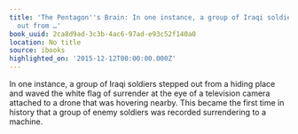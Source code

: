 ```yaml
---
title: 'The Pentagon''s Brain: In one instance, a group of Iraqi soldiers stepped
  out from …'
book_uuid: 2ca8d9ad-3c3b-4ac6-97ad-e93c52f140a0
location: No title
source: ibooks
highlighted_on: '2015-12-12T00:00:00.000Z'
---
```


In one instance, a group of Iraqi soldiers stepped out from a hiding place and waved the white flag of surrender at the eye of a television camera attached to a drone that was hovering nearby. This became the first time in history that a group of enemy soldiers was recorded surrendering to a machine.